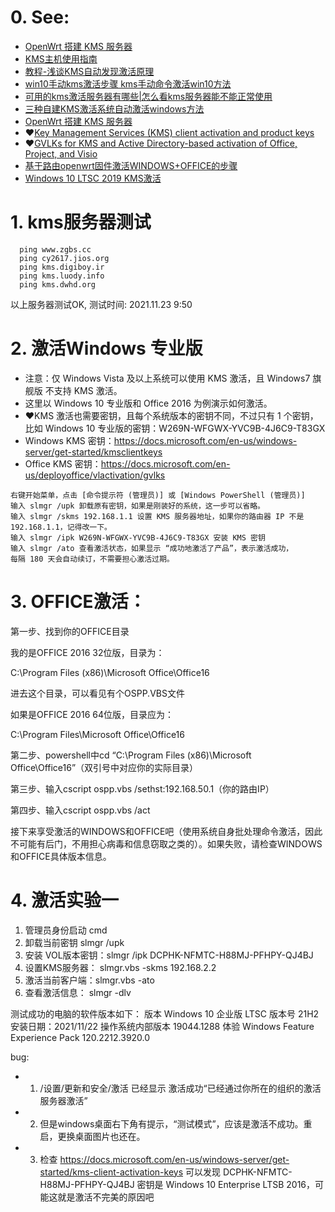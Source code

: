 # 0. See:
- [OpenWrt 搭建 KMS 服务器](https://www.openwrt.pro/post-447.html)
- [KMS主机使用指南](https://blog.51cto.com/timethin/308260)
- [教程-浅谈KMS自动发现激活原理](https://www.52asus.com/thread-14202-1-1.html)
- [win10手动kms激活步骤 kms手动命令激活win10方法](http://www.xitongcheng.com/jiaocheng/win10_article_45712.html)
- [可用的kms激活服务器有哪些|怎么看kms服务器能不能正常使用](http://www.xitongcheng.com/jiaocheng/dnrj_article_44606.html)
- [三种自建KMS激活系统自动激活windows方法](https://www.bilibili.com/read/cv12741231)
- [OpenWrt 搭建 KMS 服务器](https://www.mivm.cn/openwrt-kms)
- ❤️[Key Management Services (KMS) client activation and product keys](https://docs.microsoft.com/en-us/windows-server/get-started/kms-client-activation-keys)
- ❤️[GVLKs for KMS and Active Directory-based activation of Office, Project, and Visio](https://docs.microsoft.com/en-us/deployoffice/vlactivation/gvlks
)
- [基于路由openwrt固件激活WINDOWS+OFFICE的步骤](https://www.vjsun.com/629.html)
- [Windows 10 LTSC 2019 KMS激活](http://demon.tw/operating-system/windows-10-ltsc-2019-kms.html)


# 1. kms服务器测试
```
  ping www.zgbs.cc   
  ping cy2617.jios.org
  ping kms.digiboy.ir
  ping kms.luody.info 
  ping kms.dwhd.org
```
  以上服务器测试OK, 测试时间: 2021.11.23 9:50
  
 # 2. 激活Windows 专业版

- 注意：仅 Windows Vista 及以上系统可以使用 KMS 激活，且 Windows7 旗舰版 不支持 KMS 激活。
- 这里以 Windows 10 专业版和 Office 2016 为例演示如何激活。
- ❤️KMS 激活也需要密钥，且每个系统版本的密钥不同，不过只有 1 个密钥，比如 Windows 10 专业版的密钥：W269N-WFGWX-YVC9B-4J6C9-T83GX
- Windows KMS 密钥：https://docs.microsoft.com/en-us/windows-server/get-started/kmsclientkeys
- Office KMS 密钥：https://docs.microsoft.com/en-us/deployoffice/vlactivation/gvlks

``` 
右键开始菜单，点击 [命令提示符 (管理员)] 或 [Windows PowerShell (管理员)]
输入 slmgr /upk 卸载原有密钥，如果是刚装好的系统，这一步可以省略。
输入 slmgr /skms 192.168.1.1 设置 KMS 服务器地址，如果你的路由器 IP 不是 192.168.1.1，记得改一下。
输入 slmgr /ipk W269N-WFGWX-YVC9B-4J6C9-T83GX 安装 KMS 密钥
输入 slmgr /ato 查看激活状态，如果显示 “成功地激活了产品”，表示激活成功，
每隔 180 天会自动续订，不需要担心激活过期。
```

# 3. OFFICE激活：

第一步、找到你的OFFICE目录

我的是OFFICE 2016 32位版，目录为：

C:\Program Files (x86)\Microsoft Office\Office16

进去这个目录，可以看见有个OSPP.VBS文件

如果是OFFICE 2016 64位版，目录应为：

C:\Program Files\Microsoft Office\Office16

第二步、powershell中cd “C:\Program Files (x86)\Microsoft Office\Office16”（双引号中对应你的实际目录）

第三步、输入cscript ospp.vbs /sethst:192.168.50.1（你的路由IP）

第四步、输入cscript ospp.vbs /act

接下来享受激活的WINDOWS和OFFICE吧（使用系统自身批处理命令激活，因此不可能有后门，不用担心病毒和信息窃取之类的）。如果失败，请检查WINDOWS和OFFICE具体版本信息。

# 4. 激活实验一
1. 管理员身份启动 cmd
2. 卸载当前密钥 slmgr /upk
3. 安装 VOL版本密钥：slmgr /ipk DCPHK-NFMTC-H88MJ-PFHPY-QJ4BJ
4. 设置KMS服务器： slmgr.vbs -skms 192.168.2.2
5. 激活当前客户端：slmgr.vbs -ato
6. 查看激活信息：  slmgr -dlv

测试成功的电脑的软件版本如下：
版本	Windows 10 企业版 LTSC
版本号	21H2
安装日期：2021/11/22
操作系统内部版本	19044.1288
体验	Windows Feature Experience Pack 120.2212.3920.0

bug:
- 1. /设置/更新和安全/激活 已经显示 激活成功“已经通过你所在的组织的激活服务器激活”
- 2. 但是windows桌面右下角有提示，“测试模式”，应该是激活不成功。重启，更换桌面图片也还在。
- 3. 检查 https://docs.microsoft.com/en-us/windows-server/get-started/kms-client-activation-keys
可以发现 DCPHK-NFMTC-H88MJ-PFHPY-QJ4BJ 密钥是 Windows 10 Enterprise LTSB 2016，可能这就是激活不完美的原因吧

